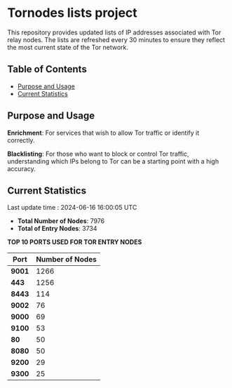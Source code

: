 # Tornodes lists project

This repository provides updated lists of IP addresses associated with Tor relay nodes. The lists are refreshed every 30 minutes to ensure they reflect the most current state of the Tor network.

## Table of Contents

- [Purpose and Usage](#purpose-and-usage)
- [Current Statistics](#current-statistics)


## Purpose and Usage

**Enrichment**: For services that wish to allow Tor traffic or identify it correctly.

**Blacklisting**: For those who want to block or control Tor traffic, understanding which IPs belong to Tor can be a starting point with a high accuracy.

## Current Statistics

Last update time : 2024-06-16 16:00:05 UTC

- **Total Number of Nodes**: 7976
- **Total of Entry Nodes**: 3734

**TOP 10 PORTS USED FOR TOR ENTRY NODES**

| **Port** | **Number of Nodes** |
|------|-----------------|
| **9001**   | 1266  |
| **443**   | 1256  |
| **8443**   | 114  |
| **9002**   | 76  |
| **9000**   | 69  |
| **9100**   | 53  |
| **80**   | 50  |
| **8080**   | 50  |
| **9200**   | 29  |
| **9300**   | 25  |

